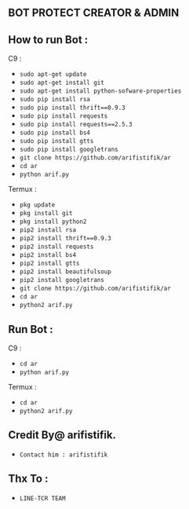 
BOT PROTECT CREATOR & ADMIN
------

How to run Bot :
------
C9 :
- `sudo apt-get update`
- `sudo apt-get install git`
- `sudo apt-get install python-sofware-properties`
- `sudo pip install rsa`
- `sudo pip install thrift==0.9.3`
- `sudo pip install requests`
- `sudo pip install requests==2.5.3`
- `sudo pip install bs4`
- `sudo pip install gtts`
- `sudo pip install googletrans`
- `git clone https://github.com/arifistifik/ar`
- `cd ar`
- `python arif.py`

Termux :
- `pkg update`
- `pkg install git`
- `pkg install python2`
- `pip2 install rsa`
- `pip2 install thrift==0.9.3`
- `pip2 install requests`
- `pip2 install bs4`
- `pip2 install gtts`
- `pip2 install beautifulsoup`
- `pip2 install googletrans`
- `git clone https://github.com/arifistifik/ar`
- `cd ar`
- `python2 arif.py`

Run Bot  :
------
C9 :
- `cd ar`
- `python arif.py`

Termux :
- `cd ar`
- `python2 arif.py`


Credit By@ arifistifik.
------
- `Contact him : arifistifik`

Thx To :
------
- `LINE-TCR TEAM`

